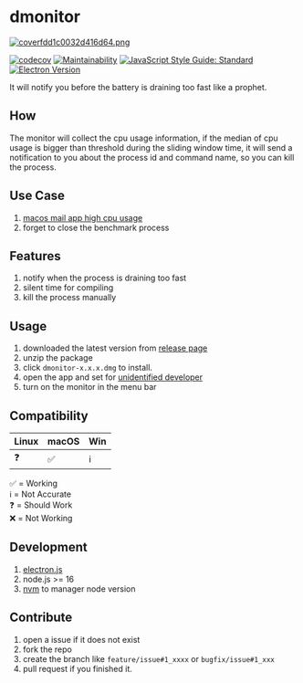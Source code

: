 # dmonitor

[![coverfdd1c0032d416d64.png](https://s8.gifyu.com/images/coverfdd1c0032d416d64.png)](https://gifyu.com/image/SHD1K)

[![codecov](https://codecov.io/gh/reply2future/dmonitor/branch/main/graph/badge.svg?token=FQ2AUS3XTE)](https://codecov.io/gh/reply2future/dmonitor)
[![Maintainability](https://api.codeclimate.com/v1/badges/34141bb8d8e9ef13fdc6/maintainability)](https://codeclimate.com/github/reply2future/dmonitor/maintainability)
[![JavaScript Style Guide: Standard](https://img.shields.io/badge/code%20style-standard-brightgreen.svg?style=flat)](https://standardjs.com/)
[![Electron Version](https://img.shields.io/badge/electron-19.0-brightgreen.svg?style=flat)](https://www.electronjs.org/)

It will notify you before the battery is draining too fast like a prophet.

## How

The monitor will collect the cpu usage information, if the median of cpu usage is bigger than threshold during the sliding window time, it will send a notification to you about the process id and command name, so you can kill the process.

## Use Case

1. [macos mail app high cpu usage](https://discussions.apple.com/thread/252128950)
2. forget to close the benchmark process

## Features

1. notify when the process is draining too fast
2. silent time for compiling
3. kill the process manually

## Usage

1. downloaded the latest version from [release page](https://github.com/reply2future/dmonitor/releases)
2. unzip the package
3. click `dmonitor-x.x.x.dmg` to install.
4. open the app and set for [unidentified developer](https://www.macworld.com/article/672947/how-to-open-a-mac-app-from-an-unidentified-developer.html#how-to-open-apps-not-from-mac-app-store)
5. turn on the monitor in the menu bar

## Compatibility

| Linux | macOS | Win |
| --- | --- | --- |
| ❓ |  ✅ | ℹ️ |

✅ = Working  
ℹ️ = Not Accurate  
❓ = Should Work  
❌ = Not Working  

## Development

1. [electron.js](https://www.electronjs.org/)
2. node.js >= 16
3. [nvm](https://github.com/nvm-sh/nvm) to manager node version

## Contribute

1. open a issue if it does not exist
2. fork the repo
3. create the branch like `feature/issue#1_xxxx` or `bugfix/issue#1_xxx`
4. pull request if you finished it.
